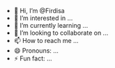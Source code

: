 - 👋 Hi, I’m @Firdisa
- 👀 I’m interested in ...
- 🌱 I’m currently learning ...
- 💞️ I’m looking to collaborate on ...
- 📫 How to reach me ...
- 😄 Pronouns: ...
- ⚡ Fun fact: ...

<!---
Firdisa/Firdisa is a ✨ special ✨ repository because its `README.md` (this file) appears on your GitHub profile.
You can click the Preview link to take a look at your changes.
--->
